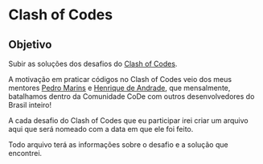 # Clash of Codes

## Objetivo

Subir as soluções dos desafios do [Clash of Codes](https://www.codingame.com/multiplayer/clashofcode).

A motivação em praticar códigos no Clash of Codes veio dos meus mentores [Pedro Marins](https://github.com/pedromarins) e [Henrique de Andrade](https://github.com/henriquecrang), que mensalmente, batalhamos dentro da Comunidade CoDe com outros desenvolvedores do Brasil inteiro!

A cada desafio do Clash of Codes que eu participar irei criar um arquivo aqui que será nomeado com a data em que ele foi feito.

Todo arquivo terá as informações sobre o desafio e a solução que encontrei.